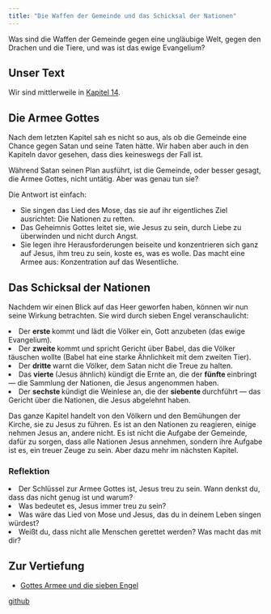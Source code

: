 ```yaml
---
title: "Die Waffen der Gemeinde und das Schicksal der Nationen"
---
```



Was sind die Waffen der Gemeinde gegen eine ungläubige Welt, gegen den Drachen und die Tiere, und was ist das ewige Evangelium?


## Unser Text

<a name="5b8f"></a>
Wir sind mittlerweile in [Kapitel 14](https://www.bibleserver.com/SLT/Offenbarung14).


## Die Armee Gottes

<a name="e270"></a>
Nach dem letzten Kapitel sah es nicht so aus, als ob die Gemeinde eine Chance gegen Satan und seine Taten hätte. Wir haben aber auch in den Kapiteln davor gesehen, dass dies keineswegs der Fall ist.

Während Satan seinen Plan ausführt, ist die Gemeinde, oder besser gesagt, die Armee Gottes, nicht untätig. Aber was genau tun sie?

Die Antwort ist einfach:

- Sie singen das Lied des Mose, das sie auf ihr eigentliches Ziel ausrichtet: Die Nationen zu retten.
- Das Geheimnis Gottes leitet sie, wie Jesus zu sein, durch Liebe zu überwinden und nicht durch Angst.
- Sie legen ihre Herausforderungen beiseite und konzentrieren sich ganz auf Jesus, ihm treu zu sein, koste es, was es wolle. Das macht eine Armee aus: Konzentration auf das Wesentliche.



## Das Schicksal der Nationen

<a name="cba9"></a>
Nachdem wir einen Blick auf das Heer geworfen haben, können wir nun seine Wirkung betrachten. Sie wird durch sieben Engel veranschaulicht:

<li id="2131">Der <strong>erste </strong>kommt und lädt die Völker ein, Gott anzubeten (das ewige Evangelium).</li><li id="cb31">Der <strong>zweite </strong>kommt und spricht Gericht über Babel, das die Völker täuschen wollte (Babel hat eine starke Ähnlichkeit mit dem zweiten Tier).</li><li id="c349">Der <strong>dritte </strong>warnt die Völker, dem Satan nicht die Treue zu halten.</li><li id="f6e5">Das <strong>vierte </strong>(Jesus ähnlich) kündigt die Ernte an, die der <strong>fünfte </strong>einbringt — die Sammlung der Nationen, die Jesus angenommen haben.</li><li id="f899">Der <strong>sechste </strong>kündigt die Weinlese an, die der <strong>siebente </strong>durchführt — das Gericht über die Nationen, die Jesus abgelehnt haben.</li>

Das ganze Kapitel handelt von den Völkern und den Bemühungen der Kirche, sie zu Jesus zu führen. Es ist an den Nationen zu reagieren, einige nehmen Jesus an, andere nicht. Es ist nicht die Aufgabe der Gemeinde, dafür zu sorgen, dass alle Nationen Jesus annehmen, sondern ihre Aufgabe ist es, ein treuer Zeuge zu sein. Aber dazu mehr im nächsten Kapitel.


### Reflektion

<a name="83c3"></a>
<li id="5329">Der Schlüssel zur Armee Gottes ist, Jesus treu zu sein. Wann denkst du, dass das nicht genug ist und warum?</li><li id="3c2a">Was bedeutet es, Jesus immer treu zu sein?</li><li id="66e5">Was wäre das Lied von Mose und Jesus, das du in deinem Leben singen würdest?</li><li id="e814">Weißt du, dass nicht alle Menschen gerettet werden? Was macht das mit dir?</li>






## Zur Vertiefung

<a name="1142"></a>
- [Gottes Armee und die sieben Engel](../../../content/harvest/expl/gods-army-and-the-seven-angels/index.html)





[github](https://github.com/revelation-today/revelation-today/blob/main/exampleSite/content/docs/content/harvest/appl/the-weapons-of-the-church.de.md)

